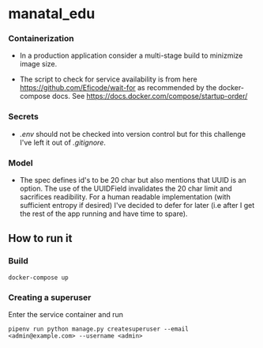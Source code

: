 # manatal_edu

### Containerization
- In a production application consider a multi-stage build to minizmize image size.

- The script to check for service availability is from here https://github.com/Eficode/wait-for as recommended by the docker-compose docs. See https://docs.docker.com/compose/startup-order/

### Secrets
- *.env* should not be checked into version control but for this challenge I've left it out of *.gitignore*.

### Model

- The spec defines id's to be 20 char but also mentions that UUID is an option. The use of the UUIDField invalidates the 20 char limit and sacrifices readibility. For a human readable implementation (with sufficient entropy if desired) I've decided to defer for later (i.e after I get the rest of the app running and have time to spare).

## How to run it

### Build

`docker-compose up`

### Creating a superuser 

Enter the service container and run 

`pipenv run python manage.py createsuperuser --email <admin@example.com> --username <admin>`
